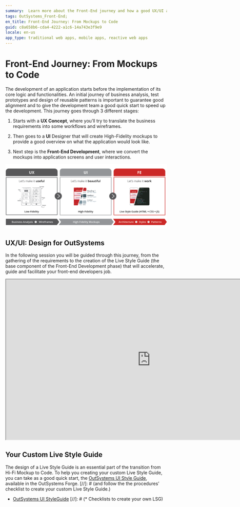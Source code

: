 ```yaml
---
summary:  Learn more about the Front-End journey and how a good UX/UI approach can help you through a faster and smoother application development. 
tags: OutSystems_Front-End; 
en_title: Front-End Journey: From Mockups to Code
guid: c8a658b6-cda4-4222-a1c6-14a743e3f9e9
locale: en-us
app_type: traditional web apps, mobile apps, reactive web apps
---
```


# Front-End Journey: From Mockups to Code

The development of an application starts before the implementation of its core logic and functionalities. An initial journey of business analysis, test prototypes and design of reusable patterns is important to guarantee good alignment and to give the development team a good quick start to speed up the development.
This journey goes through 3 different stages:

1. Starts with a **UX Concept**, where you’ll try to translate the business requirements into some workflows and wireframes.

1. Then goes to a **UI** Designer that will create High-Fidelity mockups to provide a good overview on what the application would look like.

1. Next step is the **Front-End Development**, where we convert the mockups into application screens and user interactions.

![The Front-End Journey](images/front-end-journey.png)


## UX/UI: Design for OutSystems

In the following session you will be guided through this journey, from the gathering of the requirements to the creation of the Live Style Guide (the base component of the Front-End Development phase) that will accelerate, guide and facilitate your front-end developers job.

<iframe markdown="1" width="900" height="500"
src="https://www.youtube.com/embed/8ih45xQm8Gs">
</iframe>

## Your Custom Live Style Guide

The design of a Live Style Guide is an essential part of the transition from Hi-Fi Mockup to Code. To help you creating your custom Live Style Guide, you can take as a good quick start, the [OutSystems UI Style Guide](https://www.outsystems.com/forge/component-overview/5119/outsystems-ui-style-guide), available in the OutSystems Forge. 
[//]: # (and follow the the procedures’ checklist to create your custom Live Style Guide.)

* [OutSystems UI StyleGuide](https://www.outsystems.com/forge/component-overview/5119/outsystems-ui-style-guide)
[//]: # (* Checklists to create your own LSG)

